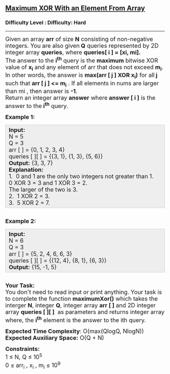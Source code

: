 <h2><a href="https://www.geeksforgeeks.org/problems/maximum-xor-with-an-element-from-array/0">Maximum XOR With an Element From Array</a></h2><h3>Difficulty Level : Difficulty: Hard</h3><hr><div class="problems_problem_content__Xm_eO"><p><span style="font-size: 18px;">Given an array <strong>arr</strong> of size <strong>N</strong> consisting of non-negative integers. You are also given<strong> Q</strong>&nbsp;queries represented by 2D integer array <strong>queries</strong>, where <strong>queries[ i ] = [xi, mi].</strong><br>The answer to the <strong>i<sup>th</sup></strong>&nbsp;query is the <strong>maximum</strong> bitwise XOR value of <strong>x<sub>i</sub></strong>&nbsp;and any element of arr that does not exceed <strong>m<sub>i</sub></strong>. In other words, the answer is <strong>max(arr [ j ] XOR x<sub>i</sub>)</strong> for all<strong> j </strong>such that <strong>arr [ j ] &lt;= m<sub>i</sub></strong>&nbsp;. If all elements in nums are larger than mi&nbsp;, then answer is <strong>-1</strong>.<br>Return an integer array <strong>answer</strong> where<strong> answer [ i ]</strong> is the answer to the<strong> i<sup>th</sup></strong>&nbsp;query.</span></p>
<p><strong><span style="font-size: 18px;">Example 1:</span></strong></p>
<div style="background: #eeeeee; border: 1px solid #cccccc; padding: 5px 10px; --darkreader-inline-bgimage: initial; --darkreader-inline-bgcolor: #222426; --darkreader-inline-border-top: #3e4446; --darkreader-inline-border-right: #3e4446; --darkreader-inline-border-bottom: #3e4446; --darkreader-inline-border-left: #3e4446;" data-darkreader-inline-bgcolor="" data-darkreader-inline-bgimage="" data-darkreader-inline-border-bottom="" data-darkreader-inline-border-left="" data-darkreader-inline-border-right="" data-darkreader-inline-border-top=""><span style="font-size: 18px;"><strong>Input:</strong><br>N = 5<br>Q = 3<br>arr [ ] = {0, 1, 2, 3, 4}<br>queries [ ][ ] = {{3, 1}, {1, 3}, {5, 6}}<br><strong>Output:</strong>&nbsp;{3, 3, 7}<br><strong>Explanation:&nbsp;</strong><br>1.&nbsp;&nbsp;0 and 1 are the only two integers not greater than 1. <br>0 XOR 3 = 3 and 1 XOR 3 = 2.<br>The larger of the two is 3.<br>2.&nbsp;&nbsp;1 XOR 2 = 3.<br>3.&nbsp;&nbsp;5 XOR 2 = 7.</span></div>
<p><br><strong><span style="font-size: 18px;">Example 2:</span></strong></p>
<div style="background: #eeeeee; border: 1px solid #cccccc; padding: 5px 10px; --darkreader-inline-bgimage: initial; --darkreader-inline-bgcolor: #222426; --darkreader-inline-border-top: #3e4446; --darkreader-inline-border-right: #3e4446; --darkreader-inline-border-bottom: #3e4446; --darkreader-inline-border-left: #3e4446;" data-darkreader-inline-bgcolor="" data-darkreader-inline-bgimage="" data-darkreader-inline-border-bottom="" data-darkreader-inline-border-left="" data-darkreader-inline-border-right="" data-darkreader-inline-border-top=""><span style="font-size: 18px;"><strong>Input:</strong><br>N = 6<br>Q = 3<br>arr [ ] = {5, 2, 4, 6, 6, 3}<br>queries [ ][ ] = {{12, 4}, {8, 1}, {6, 3}}<br><strong>Output:</strong>&nbsp;{15, -1, 5}</span></div>
<p><br><span style="font-size: 18px;"><strong>Your Task:</strong><br>You don't need to read input or print anything. Your task is to complete the function <strong>maximumXor()</strong>&nbsp;which takes the interger <strong>N</strong>,&nbsp;integer&nbsp;<strong>Q</strong>, integer array&nbsp;<strong>arr [ ]</strong> and 2D integer array <strong>queries [ ][ ]</strong>&nbsp;&nbsp;as parameters and returns integer array where, the <strong>i<sup>th</sup></strong>&nbsp;element is the answer to the ith&nbsp;query.</span></p>
<p><span style="font-size: 18px;"><strong>Expected Time Complexity</strong>:&nbsp;O(max(QlogQ, NlogN))<br><strong>Expected Auxiliary Space:</strong>&nbsp;O(Q + N)</span></p>
<p><span style="font-size: 18px;"><strong>Constraints:</strong><br>1 ≤ N, Q&nbsp;≤&nbsp;10<sup>5</sup><br>0 ≤ arr<sub>i</sub>&nbsp;, x<sub>i</sub>&nbsp;, m<sub>i</sub> ≤ 10<sup>9</sup></span></p></div>